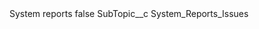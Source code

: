 <?xml version="1.0" encoding="UTF-8"?>
<CustomMetadata xmlns="http://soap.sforce.com/2006/04/metadata" xmlns:xsi="http://www.w3.org/2001/XMLSchema-instance" xmlns:xsd="http://www.w3.org/2001/XMLSchema">
    <label>System reports</label>
    <protected>false</protected>
    <values>
        <field>SubTopic__c</field>
        <value xsi:type="xsd:string">System_Reports_Issues</value>
    </values>
</CustomMetadata>
